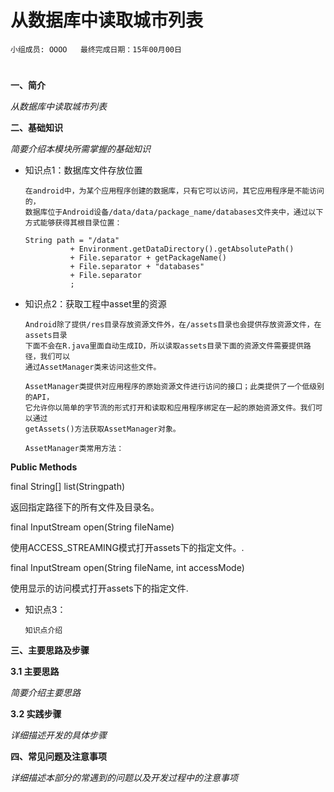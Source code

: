 # 从数据库中读取城市列表


    小组成员: OOOO   最终完成日期：15年00月00日
# 

**一、简介**

*从数据库中读取城市列表*

**二、基础知识**

*简要介绍本模块所需掌握的基础知识*
   
* 知识点1：数据库文件存放位置

      在android中，为某个应用程序创建的数据库，只有它可以访问，其它应用程序是不能访问的，
      数据库位于Android设备/data/data/package_name/databases文件夹中，通过以下方式能够获得其根目录位置：
      
      String path = "/data"
                + Environment.getDataDirectory().getAbsolutePath()
                + File.separator + getPackageName()
                + File.separator + "databases"
                + File.separator
                ;

* 知识点2：获取工程中asset里的资源

      Android除了提供/res目录存放资源文件外，在/assets目录也会提供存放资源文件，在assets目录
      下面不会在R.java里面自动生成ID，所以读取assets目录下面的资源文件需要提供路径，我们可以
      通过AssetManager类来访问这些文件。
      
      AssetManager类提供对应用程序的原始资源文件进行访问的接口；此类提供了一个低级别的API，
      它允许你以简单的字节流的形式打开和读取和应用程序绑定在一起的原始资源文件。我们可以通过
      getAssets()方法获取AssetManager对象。
      
      AssetManager类常用方法：

**Public Methods**


final String[] list(Stringpath)

返回指定路径下的所有文件及目录名。

final InputStream open(String fileName)

使用ACCESS_STREAMING模式打开assets下的指定文件。.

final InputStream open(String fileName, int accessMode)

使用显示的访问模式打开assets下的指定文件.


* 知识点3：

      知识点介绍


   

**三、主要思路及步骤**

**3.1 主要思路**

*简要介绍主要思路*

**3.2 实践步骤**

*详细描述开发的具体步骤*

**四、常见问题及注意事项**

*详细描述本部分的常遇到的问题以及开发过程中的注意事项*
